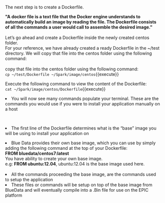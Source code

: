 The next step is to create a Dockerfile. 
<br>

<strong>"A docker file is a text file that the Docker engine understands to automatically build an image by reading the file. The Dockerfile consists of all the commands a user would call to assemble the desired image."</strong>
<br>
<br>
Let’s go ahead and create a Dockerfile inside the newly created centos folder.
<br>
For your reference, we have already created a ready Dockerfile in the ~/test directory. We will copy that file into the centos folder using the following command:<br>
<br>copy that file into the centos folder using the following command:<br>
`cp ~/test/Dockerfile ~/Spark/image/centos`{{execute}}<br>

Execute the following command to view the content of the Dockerfile:<br>
`cat ~/Spark/image/centos/Dockerfile`{{execute}}<br>

<li>You will now see many commands populate your terminal. These are the commands you would use if you were to install your application manually on a host 

<br><li>The first line of the Dockerfile determines what is the “base” image you will be using to install your application on<br> 

<li>Blue Data provides their own base image, which you can use by simply adding the following command at the top of your Dockerfile: 
<br><b>FROM bluedata/centos7:latest</b><br>
You have ability to create your own base image.<br>
e.g: <b>FROM ubuntu:12.04</b>, ubuntu:12.04 is the base image used here.<br>
<br><li>All the commands proceeding the base image, are the commands used to setup the application  
<br>
<li>These files or commands will be setup on top of the base image from BlueData and will eventually compile into a .Bin file for use on the EPIC platform
